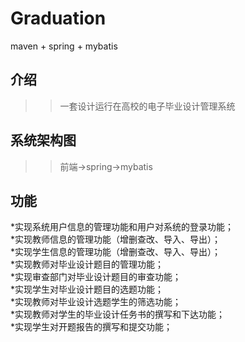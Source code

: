 # Graduation
maven + spring + mybatis<br>

介绍
---------------
>>一套设计运行在高校的电子毕业设计管理系统<br>

系统架构图
--------------
>>前端->spring->mybatis<br>

功能
-------------
  *实现系统用户信息的管理功能和用户对系统的登录功能；<br>
  *实现教师信息的管理功能（增删查改、导入、导出）；<br>
  *实现学生信息的管理功能（增删查改、导入、导出）；<br>
  *实现教师对毕业设计题目的管理功能；<br>
  *实现审查部门对毕业设计题目的审查功能；<br>
  *实现学生对毕业设计题目的选题功能；<br>
  *实现教师对毕业设计选题学生的筛选功能；<br>
  *实现教师对学生的毕业设计任务书的撰写和下达功能；<br>
  *实现学生对开题报告的撰写和提交功能；<br>
